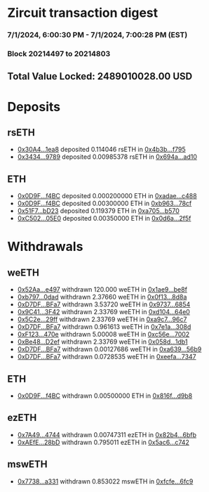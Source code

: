 # Zircuit transaction digest
### 7/1/2024, 6:00:30 PM - 7/1/2024, 7:00:28 PM (EST)
### Block 20214497 to 20214803

## Total Value Locked: 2489010028.00 USD

# Deposits
## rsETH
- [0x30A4...1ea8](https://etherscan.io/address/0x30A4e5d5b5f259B7537B6b93DC0B50696b7c1ea8) deposited 0.114046 rsETH in [0x4b3b...f795](https://etherscan.io/tx/0x30A4e5d5b5f259B7537B6b93DC0B50696b7c1ea8)
- [0x3434...9789](https://etherscan.io/address/0x34349c5569e7B846c3558961552D2202760A9789) deposited 0.00985378 rsETH in [0x694a...ad10](https://etherscan.io/tx/0x34349c5569e7B846c3558961552D2202760A9789)
## ETH
- [0x0D9F...f4BC](https://etherscan.io/address/0x0D9F977760D23720914b3c6941D2aF747aD3f4BC) deposited 0.000200000 ETH in [0xadae...c488](https://etherscan.io/tx/0x0D9F977760D23720914b3c6941D2aF747aD3f4BC)
- [0x0D9F...f4BC](https://etherscan.io/address/0x0D9F977760D23720914b3c6941D2aF747aD3f4BC) deposited 0.00300000 ETH in [0xb963...78cf](https://etherscan.io/tx/0x0D9F977760D23720914b3c6941D2aF747aD3f4BC)
- [0x51F7...bD23](https://etherscan.io/address/0x51F7E053eC75E92841A8E32dF2EAc743AaD7bD23) deposited 0.119379 ETH in [0xa705...b570](https://etherscan.io/tx/0x51F7E053eC75E92841A8E32dF2EAc743AaD7bD23)
- [0xC502...05E0](https://etherscan.io/address/0xC50296BA652A2d80A6BEaEc7151b23223d8A05E0) deposited 0.00350000 ETH in [0x0d6a...2f5f](https://etherscan.io/tx/0xC50296BA652A2d80A6BEaEc7151b23223d8A05E0)
# Withdrawals
## weETH
- [0x52Aa...e497](https://etherscan.io/address/0x52Aa899454998Be5b000Ad077a46Bbe360F4e497) withdrawn 120.000 weETH in [0x1ae9...be8f](https://etherscan.io/tx/0x52Aa899454998Be5b000Ad077a46Bbe360F4e497)
- [0xb797...0dad](https://etherscan.io/address/0xb7973c6d5209b1bf5c198789830b67d5fE340dad) withdrawn 2.37660 weETH in [0x0f13...8d8a](https://etherscan.io/tx/0xb7973c6d5209b1bf5c198789830b67d5fE340dad)
- [0xD7DF...BFa7](https://etherscan.io/address/0xD7DF7E085214743530afF339aFC420c7c720BFa7) withdrawn 3.53720 weETH in [0x9737...6854](https://etherscan.io/tx/0xD7DF7E085214743530afF339aFC420c7c720BFa7)
- [0x9C41...3F42](https://etherscan.io/address/0x9C41138f9E4043D3CA7009eBbAE96c912C833F42) withdrawn 2.33769 weETH in [0xd104...64e0](https://etherscan.io/tx/0x9C41138f9E4043D3CA7009eBbAE96c912C833F42)
- [0x5C2e...29ff](https://etherscan.io/address/0x5C2ee27cD1c216445074794FB5648a235c4029ff) withdrawn 2.33769 weETH in [0xa9c7...96c7](https://etherscan.io/tx/0x5C2ee27cD1c216445074794FB5648a235c4029ff)
- [0xD7DF...BFa7](https://etherscan.io/address/0xD7DF7E085214743530afF339aFC420c7c720BFa7) withdrawn 0.961613 weETH in [0x7e1a...308d](https://etherscan.io/tx/0xD7DF7E085214743530afF339aFC420c7c720BFa7)
- [0xF123...470e](https://etherscan.io/address/0xF123e9b47aa50265d01cb0b69B2B027Ab8e5470e) withdrawn 5.00008 weETH in [0xc56e...7002](https://etherscan.io/tx/0xF123e9b47aa50265d01cb0b69B2B027Ab8e5470e)
- [0xBe48...D2ef](https://etherscan.io/address/0xBe487c9Efa7C314B03B1114eE00cEa676545D2ef) withdrawn 2.33769 weETH in [0x058d...1db1](https://etherscan.io/tx/0xBe487c9Efa7C314B03B1114eE00cEa676545D2ef)
- [0xD7DF...BFa7](https://etherscan.io/address/0xD7DF7E085214743530afF339aFC420c7c720BFa7) withdrawn 0.00127686 weETH in [0xa639...56b9](https://etherscan.io/tx/0xD7DF7E085214743530afF339aFC420c7c720BFa7)
- [0xD7DF...BFa7](https://etherscan.io/address/0xD7DF7E085214743530afF339aFC420c7c720BFa7) withdrawn 0.0728535 weETH in [0xeefa...7347](https://etherscan.io/tx/0xD7DF7E085214743530afF339aFC420c7c720BFa7)
## ETH
- [0x0D9F...f4BC](https://etherscan.io/address/0x0D9F977760D23720914b3c6941D2aF747aD3f4BC) withdrawn 0.00500000 ETH in [0x816f...d9b8](https://etherscan.io/tx/0x0D9F977760D23720914b3c6941D2aF747aD3f4BC)
## ezETH
- [0x7A49...4744](https://etherscan.io/address/0x7A493Be5c2ce014cD049Bf178a1ac0Db1B434744) withdrawn 0.00747311 ezETH in [0x82b4...6bfb](https://etherscan.io/tx/0x7A493Be5c2ce014cD049Bf178a1ac0Db1B434744)
- [0xAEfE...28bD](https://etherscan.io/address/0xAEfEBCbf790b4e6a8D40475cEe1c4D9ce1B928bD) withdrawn 0.795011 ezETH in [0x5ac6...c742](https://etherscan.io/tx/0xAEfEBCbf790b4e6a8D40475cEe1c4D9ce1B928bD)
## mswETH
- [0x7738...a331](https://etherscan.io/address/0x7738874Ed14bAea6971Bc955103e63f4661ca331) withdrawn 0.853022 mswETH in [0xfcfe...6fc9](https://etherscan.io/tx/0x7738874Ed14bAea6971Bc955103e63f4661ca331)
